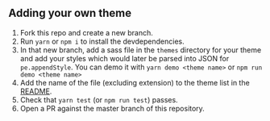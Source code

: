 ## Adding your own theme

1. Fork this repo and create a new branch.
1. Run `yarn` or `npm i` to install the devdependencies.
1. In that new branch, add a sass file in the `themes` directory for your theme and add your styles which would later be parsed into JSON for `pe.appendStyle`. You can demo it with `yarn demo <theme name>` or `npm run demo <theme name>`
1. Add the name of the file (excluding extension) to the theme list in the [README](https://github.com/Richienb/pretty-error-themes#themes).
1. Check that `yarn test` (or `npm run test`) passes.
1. Open a PR against the master branch of this repository.

